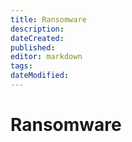 ```yaml
---
title: Ransomware
description: 
dateCreated: 
published: 
editor: markdown
tags: 
dateModified: 
---
```

# Ransomware
